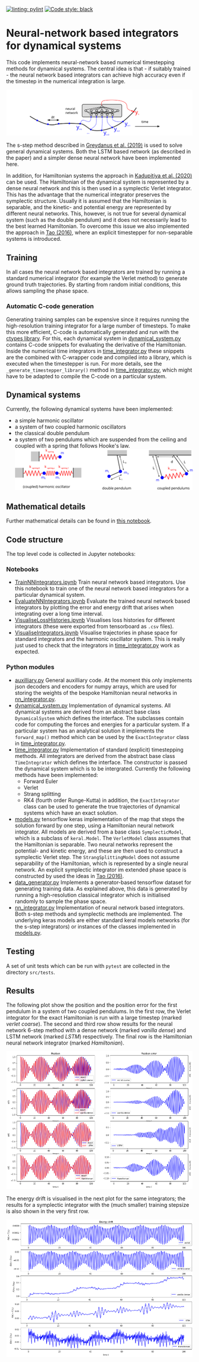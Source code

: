[![linting: pylint](https://img.shields.io/badge/linting-pylint-yellowgreen)](https://github.com/PyCQA/pylint)
[![Code style: black](https://img.shields.io/badge/code%20style-black-000000.svg)](https://github.com/psf/black)
# Neural-network based integrators for dynamical systems
This code implements neural-network based numerical timestepping methods for dynamical systems. The central idea is that - if suitably trained - the neural network based integrators can achieve high accuracy even if the timestep in the numerical integration is large.

![Neural network based integrators](figures/NNIntegratorSchematic.svg)

The s-step method described in [Greydanus et al. (2019)](https://arxiv.org/abs/2004.06493) is used to solve general dynamical systems. Both the LSTM based network (as described in the paper) and a simpler dense neural network have been implemented here.

In addition, for Hamiltonian systems the approach in [Kadupitiya et al. (2020)](https://arxiv.org/abs/1906.01563) can be used. The Hamiltonian of the dynamical system is represented by a dense neural network and this is then used in a symplectic Verlet integrator. This has the advantage that the numerical integrator preserves the symplectic structure. Usually it is assumed that the Hamiltonian is separable, and the kinetic- and potential energy are represented by different neural networks. This, however, is not true for several dynamical system (such as the double pendulum) and it does not necessarily lead to the best learned Hamiltonian. To overcome this issue we also implemented the approach in [Tao (2016)](https://arxiv.org/abs/1609.02212), where an explicit timestepper for non-separable systems is introduced.

## Training
In all cases the neural network based integrators are trained by running a standard numerical integrator (for example the Verlet method) to generate ground truth trajectories. By starting from random initial conditions, this allows sampling the phase space.

### Automatic C-code generation
Generating training samples can be expensive since it requires running the high-resolution training integrator for a large number of timesteps. To make this more efficient, C-code is automatically generated and run with the [ctypes library](https://docs.python.org/3/library/ctypes.html). For this, each dynamical system in [dynamical_system.py](src/dynamical_system.py) contains C-code snippets for evaluating the derivative of the Hamiltonian. Inside the numerical time integrators in [time_integrator.py](src/time_integrator.py) these snippets are the combined with C-wrapper code and compiled into a library, which is executed when the timestepper is run. For more details, see the `_generate_timestepper_library()` method in [time_integrator.py](src/time_integrator.py), which might have to be adapted to compile the C-code on a particular system.

## Dynamical systems
Currently, the following dynamical systems have been implemented:
* a simple harmonic oscillator
* a system of two coupled harmonic oscillators
* the classical double pendulum
* a system of two pendulums which are suspended from the ceiling and coupled with a spring that follows Hooke's law.
![Dynamical systems](figures/DynamicalSystems.svg)

## Mathematical details
Further mathematical details can be found in [this notebook](NNIntegrators.ipynb).

## Code structure
The top level code is collected in Jupyter notebooks:
### Notebooks
* [TrainNNIntegrators.ipynb](src/TrainNNIntegrators.ipynb) Train neural network based integrators. Use this notebook to train one of the neural network based integrators for a particular dynamical system.
* [EvaluateNNIntegrators.ipynb](src/EvaluateNNIntegrators.ipynb) Evaluate the trained neural network based integrators by plotting the error and energy drift that arises when integrating over a long time interval.
* [VisualiseLossHistories.ipynb](src/VisualiseLossHistories.ipynb) Visualises loss histories for different integrators (these were exported from tensorboard as `.csv` files).
* [VisualiseIntegrators.ipynb](src/VisualiseIntegrators.ipynb) Visualise trajectories in phase space for standard integrators and the harmonic oscillator system. This is really just used to check that the integrators in [time_integrator.py](src/time_integrator.py) work as expected.

### Python modules
* [auxilliary.py](src/auxilliary.py) General auxilliary code. At the moment this only implements json decoders and encoders for numpy arrays, which are used for storing the weights of the bespoke Hamiltonian neural networks in [nn_integrator.py](src/nn_integrator.py).
* [dynamical_system.py](src/dynamical_system.py) Implementation of dynamical systems. All dynamical systems are derived from an abstract base class `DynamicalSystem` which defines the interface. The subclasses contain code for computing the forces and energies for a particular system. If a particular system has an analytical solution it implements the `forward_map()` method which can be used by the `ExactIntegrator` class in [time_integrator.py](src/time_integrator.py).
* [time_integrator.py](src/time_integrator.py) Implementation of standard (explicit) timestepping methods. All imtegrators are derived from the abstract base class `TimeIntegrator` which defines the interface. The constructor is passed the dynamical system which is to be intergrated. Currently the following methods have been implemented:
    - Forward Euler
    - Verlet
    - Strang splitting
    - RK4 (fourth order Runge-Kutta)
in addition, the `ExactIntegrator` class can be used to generate the true trajectories of dynamical systems which have an exact solution.
* [models.py](src/models.py) tensorflow keras implementation of the map that steps the solution forward by one step, using a Hamiltonian neural network integrator. All models are derived from a base class `SymplecticModel`, which is a subclass of `keral.Model`. The `VerletModel` class assumes that the Hamiltonian is separable. Two neural networks represent the potential- and kinetic energy, and these are then used to construct a symplectic Verlet step. The `StrangSplittingModel` does not assume separability of the Hamiltonian, which is represented by a single neural network. An explicit symplectic integrator im extended phase space is constructed by used the ideas in [Tao (2016)](https://arxiv.org/abs/1609.02212).
* [data_generator.py](src/data_generator.py) Implements a generator-based tensorflow dataset for generating training data. As explained above, this data is generated by running a high-resolution classical integrator which is initialised randomly to sample the phase space.
* [nn_integrator.py](src/nn_integrator.py) Implementation of neural network based integrators. Both s-step methods and symplectic methods are implemented. The underlying keras models are either standard keral models networks (for the s-step integrators) or instances of the classes implemented in [models.py](src/models.py).

## Testing
A set of unit tests which can be run with `pytest` are collected in the directory `src/tests`.

## Results
The following plot show the position and the position error for the first pendulum in a system of two coupled pendulums. In the first row, the Verlet integrator for the exact Hamiltonian is run with a large timestep (marked *verlet coarse*). The second and third row show results for the neural network 6-step method with a dense network (marked *vanilla dense*) and LSTM network (marked *LSTM*) respectively. The final row is the Hamiltonian neural network integrator (marked *Hamiltonian*). 

![Position error](figures/position_error.png)

The energy drift is visualised in the next plot for the same integrators; the results for a symplectic integrator with the (much smaller) training stepsize is also shown in the very first row.

![Energy drift](figures/energy_drift.png)